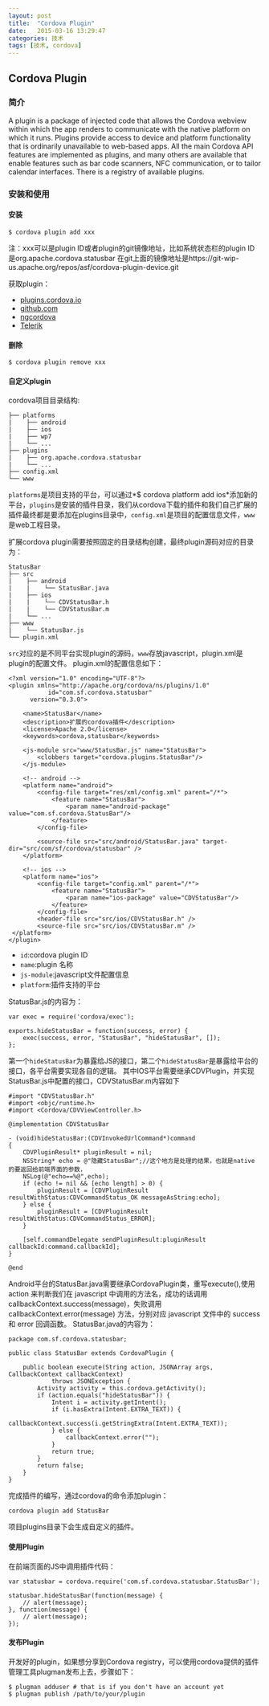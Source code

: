 ```yaml
---
layout: post
title:  "Cordova Plugin"
date:   2015-03-16 13:29:47
categories: 技术
tags: [技术, cordova]
---
```


## Cordova Plugin

### 简介
A plugin is a package of injected code that allows the Cordova webview within which the app renders to communicate with the native platform on which it runs. Plugins provide access to device and platform functionality that is ordinarily unavailable to web-based apps. All the main Cordova API features are implemented as plugins, and many others are available that enable features such as bar code scanners, NFC communication, or to tailor calendar interfaces. There is a registry of available plugins.

### 安装和使用

#### 安装
    $ cordova plugin add xxx
注：xxx可以是plugin ID或者plugin的git镜像地址，比如系统状态栏的plugin ID是org.apache.cordova.statusbar
    在git上面的镜像地址是https://git-wip-us.apache.org/repos/asf/cordova-plugin-device.git

获取plugin：

* [plugins.cordova.io](http://plugins.cordova.io)
* [github.com](https://github.com/search?utf8=%E2%9C%93&q=cordova+plugin&type=Repositories&ref=searchresults)
* [ngcordova](http://ngcordova.com)
* [Telerik](http://plugins.telerik.com/)

#### 删除
    $ cordova plugin remove xxx


#### 自定义plugin
cordova项目目录结构:
    
    ├── platforms
    |    ├── android
    |    ├── ios
	|    ├── wp7
	|    └── ...
	├── plugins
	|    ├── org.apache.cordova.statusbar
	|    └── ...
	├── config.xml
	└── www
	
`platforms`是项目支持的平台，可以通过*$ cordova platform add ios*添加新的平台，`plugins`是安装的插件目录，我们从cordova下载的插件和我们自己扩展的插件最终都是要添加在plugins目录中，`config.xml`是项目的配置信息文件，`www`是web工程目录。

扩展cordova plugin需要按照固定的目录结构创建，最终plugin源码对应的目录为：
	
	StatusBar
	├── src
	|    ├── android
	|    |    └── StatusBar.java
	|    ├── ios
	|    |    └── CDVStatusBar.h
	|    |    └── CDVStatusBar.m
	|    └── ...
	├── www
	|    └── StatusBar.js
	└── plugin.xml
	
`src`对应的是不同平台实现plugin的源码，`www`存放javascript，plugin.xml是plugin的配置文件。
plugin.xml的配置信息如下：

```
<?xml version="1.0" encoding="UTF-8"?>
<plugin xmlns="http://apache.org/cordova/ns/plugins/1.0"
           id="com.sf.cordova.statusbar"
      version="0.3.0">

    <name>StatusBar</name>
    <description>扩展的cordova插件</description>
    <license>Apache 2.0</license>
    <keywords>cordova,statusbar</keywords>

    <js-module src="www/StatusBar.js" name="StatusBar">
        <clobbers target="cordova.plugins.StatusBar"/>
    </js-module>

    <!-- android -->
    <platform name="android">
        <config-file target="res/xml/config.xml" parent="/*">
            <feature name="StatusBar">
                <param name="android-package" value="com.sf.cordova.StatusBar"/>
            </feature>
        </config-file>

        <source-file src="src/android/StatusBar.java" target-dir="src/com/sf/cordova/statusbar" />
    </platform>

    <!-- ios -->
    <platform name="ios">
        <config-file target="config.xml" parent="/*">
            <feature name="StatusBar">
                <param name="ios-package" value="CDVStatusBar"/>
            </feature>
        </config-file>
        <header-file src="src/ios/CDVStatusBar.h" />
	    <source-file src="src/ios/CDVStatusBar.m" />
 </platform>
</plugin>
```

* `id`:cordova plugin ID
* `name`:plugin 名称
* `js-module`:javascript文件配置信息
* `platform`:插件支持的平台

StatusBar.js的内容为：

```
var exec = require('cordova/exec');

exports.hideStatusBar = function(success, error) {
    exec(success, error, "StatusBar", "hideStatusBar", []);
};
```
第一个`hideStatusBar`为暴露给JS的接口，第二个`hideStatusBar`是暴露给平台的接口，各平台需要实现各自的逻辑。
其中IOS平台需要继承CDVPlugin，并实现StatusBar.js中配置的接口，CDVStatusBar.m内容如下

```
#import "CDVStatusBar.h"
#import <objc/runtime.h>
#import <Cordova/CDVViewController.h>

@implementation CDVStatusBar

- (void)hideStatusBar:(CDVInvokedUrlCommand*)command
{
    CDVPluginResult* pluginResult = nil;
    NSString* echo = @"隐藏StatusBar";//这个地方是处理的结果，也就是native 的要返回给前端界面的参数，         
    NSLog(@"echo==%@",echo);
    if (echo != nil && [echo length] > 0) {
        pluginResult = [CDVPluginResult resultWithStatus:CDVCommandStatus_OK messageAsString:echo];
    } else {
        pluginResult = [CDVPluginResult resultWithStatus:CDVCommandStatus_ERROR];
    }
    
    [self.commandDelegate sendPluginResult:pluginResult callbackId:command.callbackId];
}

@end
```
Android平台的StatusBar.java需要继承CordovaPlugin类，重写execute(),使用 action 来判断我们在 javascript 中调用的方法名，成功的话调用 callbackContext.success(message)，失败调用 callbackContext.error(message) 方法，分别对应 javascript 文件中的 success 和 error 回调函数。
StatusBar.java的内容为：

```
package com.sf.cordova.statusbar;

public class StatusBar extends CordovaPlugin {

    public boolean execute(String action, JSONArray args, CallbackContext callbackContext) 
            throws JSONException {
        Activity activity = this.cordova.getActivity();
        if (action.equals("hideStatusBar")) {
            Intent i = activity.getIntent();
            if (i.hasExtra(Intent.EXTRA_TEXT)) {
                callbackContext.success(i.getStringExtra(Intent.EXTRA_TEXT));
            } else {
                callbackContext.error("");
            }
            return true;
        }
        return false;
    }
}
```

完成插件的编写，通过cordova的命令添加plugin：
	
	cordova plugin add StatusBar
	
项目plugins目录下会生成自定义的插件。

#### 使用Plugin

在前端页面的JS中调用插件代码：

	var statusbar = cordova.require('com.sf.cordova.statusbar.StatusBar');

    statusbar.hideStatusBar(function(message) {
        // alert(message);
    }, function(message) {
        // alert(message);
    });


#### 发布Plugin

开发好的plugin，如果想分享到Cordova registry，可以使用cordova提供的插件管理工具plugman发布上去，步骤如下：

	$ plugman adduser # that is if you don't have an account yet
	$ plugman publish /path/to/your/plugin

























